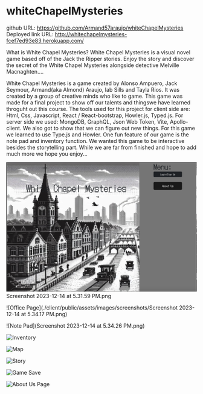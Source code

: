# whiteChapelMysteries
github URL: https://github.com/Armand57araujo/whiteChapelMysteries
Deployed link URL: http://whitechapelmysteries-fcef7ed93e83.herokuapp.com/

What is White Chapel Mysteries? White Chapel Mysteries is a visual novel game based off of the Jack the Ripper stories. Enjoy the story and discover the secret of the White Chapel Mysteries alongside detective Melville Macnaghten....

White Chapel Mysteries is a game created by Alonso Ampuero, Jack Seymour, Armand(aka Almond) Araujo, Iab Sills and Tayla Rios. It was created by a group of creative minds who like to game. This game was made for a final project to show off our talents and thingswe have learned throguht out this course. The tools used for this project for client side are: Html, Css, Javascript, React / React-bootstrap, Howler.js, Typed.js. For server side we used: MongoDB, GraphQL, Json Web Token, Vite, Apollo-client. We also got to show that we can figure out new things. For this game we learned to use Type.js and Howler. One fun feature of our game is the note pad and inventory function. We wanted this game to be interactive besides the storytelling part. While we are far from finished and hope to add much more we hope you enjoy...

![Main Page](./client/public/assets/images/screenshots/Screenshot%202023-12-14%20at%205.31.59%20PM.png) Screenshot 2023-12-14 at 5.31.59 PM.png

![Office Page](./client/public/assets/images/screenshots/Screenshot 2023-12-14 at 5.34.17 PM.png)

![Note Pad](Screenshot 2023-12-14 at 5.34.26 PM.png)

![Inventory](<Screenshot 2023-12-14 at 5.34.35 PM.png>)

![Map](<Screenshot 2023-12-14 at 5.34.46 PM.png>)

![Story](<Screenshot 2023-12-14 at 5.33.29 PM.png>)

![Game Save](<Screenshot 2023-12-14 at 5.35.25 PM.png>)

![About Us Page](<Screenshot 2023-12-14 at 5.35.53 PM.png>)


